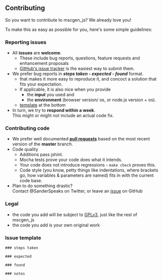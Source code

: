 ## Contributing

So you want to contribute to mscgen_js? We already love you!

To make this as easy as possible for you, here's some simple guidelines:

### Reporting issues
- All **issues** are **welcome**.    
  - These include bug reports, questions, feature requests and enhancement proposals
  - [GitHub's issue tracker](https://github.com/sverweij/mscgen_js/issues) is the easiest way to submit them.
- We prefer bug reports in  **_steps taken_ - _expected_ - _found_** format.
  -  that makes it more easy to reproduce it, and concoct a solution that fits your expectation.
  - If applicable, it is also nice when you provide
    - the **input** you used and
    - the **environment** (browser version/ os, or node.js version + os).
  - [template](#issue-template) at the bottom
- In turn, we try to **respond within a week**.    
  This might or might not include an actual code fix.

### Contributing code
- We prefer well documented **[pull requests](https://help.github.com/articles/creating-a-pull-request/)** 
  based on the most recent version of the **master** branch.
- Code quality
    - Additions pass jshint.
    - Mocha tests prove your code does what it intends.
    - Your code does not introduce regressions - ```make check``` proves this.
    - Code style (you know, petty things like indentations, where brackets go, how variables &
      parameters are named) fits in with the current code base.
- Plan to do something drastic?     
  Contact @SanderSpeaks on Twitter, or leave an [issue](https://github.com/sverweij/mscgen_js/issues/new) on GitHub

### Legal
- the code you add will be subject to [GPLv3](wikum/licenses/license.mscgen_js.md
), just like the rest of mscgen_js
- the code you add is your own original work


### Issue template
    ### steps taken
    
    ### expected
    
    ### found
    
    ### notes
